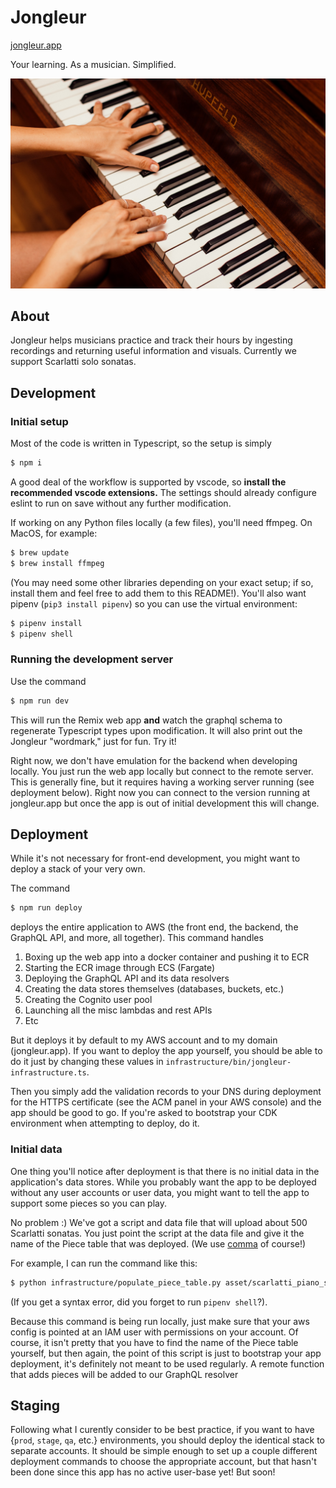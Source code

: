 # Jongleur

[jongleur.app](https://www.jongleur.app/)

Your learning. As a musician. Simplified.

![Two hands playing a HUPFELD piano.](./asset/image/piano-practice-large.jpg)

## About

Jongleur helps musicians practice and track their hours by ingesting recordings and returning useful information and visuals. Currently we support Scarlatti solo sonatas.

## Development

### Initial setup

Most of the code is written in Typescript, so the setup is simply
```sh
$ npm i
```

A good deal of the workflow is supported by vscode, so **install the recommended vscode extensions.** The settings should already configure eslint to run on save without
any further modification.


If working on any Python files locally (a few files), you'll need
ffmpeg. On MacOS, for example:
```sh
$ brew update
$ brew install ffmpeg
```
(You may need some other libraries depending on your exact setup; if so, install them and feel free to add them to this README!).
You'll also want pipenv (`pip3 install pipenv`) so you can use the virtual
environment:
```sh
$ pipenv install
$ pipenv shell
```

### Running the development server

Use the command
```sh
$ npm run dev
```

This will run the Remix web app **and** watch the graphql schema to regenerate Typescript types upon modification. It will also print
out the Jongleur "wordmark," just for fun. Try it!

Right now, we don't have emulation for the backend when developing locally.
You just run the web app locally but connect to the remote server.
This is generally fine, but it requires having a working server running (see deployment below). Right now you can connect to the version running at jongleur.app but once the app is out of initial development this will change.

## Deployment

While it's not necessary for front-end development, you might want to deploy a stack of your very own.

The command

```sh
$ npm run deploy
```

deploys the entire application to AWS (the front end, the backend, the GraphQL API, and more, all together). This command handles
1. Boxing up the web app into a docker container and pushing
it to ECR
2. Starting the ECR image through ECS (Fargate)
3. Deploying the GraphQL API and its data resolvers
4. Creating the data stores themselves (databases, buckets, etc.)
5. Creating the Cognito user pool
6. Launching all the misc lambdas and rest APIs
7. Etc

But it deploys it by default to my AWS account and to my domain (jongleur.app). If you want to deploy
the app yourself, you should be able to do it just by changing these values in `infrastructure/bin/jongleur-infrastructure.ts`.

Then you simply add the validation records to your DNS during deployment for the HTTPS certificate (see the ACM panel in your AWS console) and the 
app should be good to go. If you're asked to bootstrap your CDK environment
when attempting to deploy, do it.

### Initial data
One thing you'll notice after deployment is that there is no initial data in the application's data stores.
While you probably want the app to be deployed without any user accounts or user data, you might want to tell the app to support some pieces so you can play.

No problem :)
We've got a script and data file that will upload about 500 Scarlatti sonatas. You just point the script at the data file and give it the name of the Piece table that was deployed. (We use [comma](https://github.com/jlumbroso/comma) of course!)

For example, I can run the command like this:
```sh
$ python infrastructure/populate_piece_table.py asset/scarlatti_piano_solo_sonatas.csv "JongleurInfrastructureStack-JongleurDataConstructPieceTableECC218AA-KYBQW0X5HSTU"
```

(If you get a syntax error, did you forget to run `pipenv shell`?).

Because this command is being run locally, just make sure that your aws config is pointed at an IAM user with permissions on your account. Of course, it isn't pretty that you have to find the name of the Piece table yourself, but then again, the point of this script is just to bootstrap your app deployment, it's definitely not meant to be used regularly. A remote function that adds pieces will be added to our GraphQL resolver

## Staging

Following what I curently consider to be best practice, if you want to have {`prod`, `stage`, `qa`, etc.} environments, you should deploy the
identical stack to separate accounts.
It should be simple enough to set up a couple different deployment commands to choose the appropriate account, but that hasn't been done since this app has no active user-base yet! But soon!